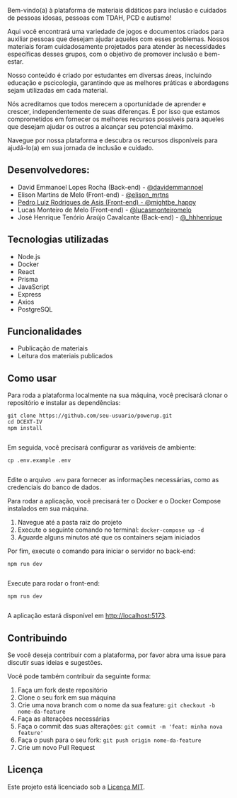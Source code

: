 <!DOCTYPE html>
<html>
<head>
  <meta charset="UTF-8">
</head>
<body>
  <p className='body' style={{ textAlign: "justify" }} >
        Bem-vindo(a) à plataforma de materiais didáticos para inclusão e cuidados de pessoas idosas, pessoas com TDAH, PCD e autismo!
        </p>
        <p className='body' style={{ textAlign: "justify" }}>
        Aqui você encontrará uma variedade de jogos e documentos criados para auxiliar pessoas que desejam ajudar aqueles com esses problemas. Nossos materiais foram cuidadosamente projetados para atender às necessidades específicas desses grupos, com o objetivo de promover inclusão e bem-estar.
        </p>
        <p className='body' style={{ textAlign: "justify" }}> 
        Nosso conteúdo é criado por estudantes em diversas áreas, incluindo educação e pscicologia, garantindo que as melhores práticas e abordagens sejam utilizadas em cada material.
        </p>
        <p className='body' style={{ textAlign: "justify" }}>
        Nós acreditamos que todos merecem a oportunidade de aprender e crescer, independentemente de suas diferenças. É por isso que estamos comprometidos em fornecer os melhores recursos possíveis para aqueles que desejam ajudar os outros a alcançar seu potencial máximo.
        </p>
        <p className='body' style={{ textAlign: "justify" }}>
        Navegue por nossa plataforma e descubra os recursos disponíveis para ajudá-lo(a) em sua jornada de inclusão e cuidado.
        </p>
  <h2>Desenvolvedores:</h2>
  <ul>
    <li>David Emmanoel Lopes Rocha (Back-end) - <a href="https://www.instagram.com/davidemmannoel/">@davidemmannoel</a></li>
    <li>Elison Martins de Melo (Front-end) - <a href="https://www.instagram.com/elison_mrtns/">@elison_mrtns
    <li>Pedro Luiz Rodrigues de Asis (Front-end) - <a href="https://www.instagram.com/mightbe_happy/">@mightbe_happy</a></li>
    <li>Lucas Monteiro de Melo (Front-end) - <a href="https://www.instagram.com/lucasmonteiromelo/">@lucasmonteiromelo</a></li>
    <li>José Henrique Tenório Araújo Cavalcante (Back-end) - <a href="https://www.instagram.com/_hhhenrique/">@_hhhenrique
    

</a></li>
  </ul>
  <h2>Tecnologias utilizadas</h2>
  <ul>
    <li>Node.js</li>
    <li>Docker</li>
    <li>React</li>
    <li>Prisma</li>
    <li>JavaScript</li>
    <li>Express</li>
    <li>Axios</li>
    <li>PostgreSQL</li>
  </ul>
  
  <h2>Funcionalidades</h2>
  <ul>
    <li>Publicação de materiais</li>
    <li>Leitura dos materiais publicados</li>
  </ul>
  
  <h2>Como usar</h2>
  <p>Para roda a plataforma localmente na sua máquina, você precisará clonar o repositório e instalar as dependências:</p>
  <pre><code>git clone https://github.com/seu-usuario/powerup.git
cd DCEXT-IV
npm install
  </code></pre>
  
  <p>Em seguida, você precisará configurar as variáveis de ambiente:</p>
  <pre><code>cp .env.example .env
  </code></pre>
  
  <p>Edite o arquivo <code>.env</code> para fornecer as informações necessárias, como as credenciais do banco de dados.</p>
  <p>Para rodar a aplicação, você precisará ter o Docker e o Docker Compose instalados em sua máquina.</p>
<ol>
  <li>Navegue até a pasta raiz do projeto</li>
  <li>Execute o seguinte comando no terminal: <code>docker-compose up -d</code></li>
  <li>Aguarde alguns minutos até que os containers sejam iniciados</li>
</ol>
  
  <p>Por fim, execute o comando para iniciar o servidor no back-end:</p>
  <pre><code>npm run dev
  </code></pre>
  <p>Execute para rodar o front-end:</p>
  <pre><code>npm run dev
  </code></pre>
  
  <p>A aplicação estará disponível em <a href="http://localhost:5173">http://localhost:5173</a>.</p>
  
  <h2>Contribuindo</h2>
  <p>Se você deseja contribuir com a plataforma, por favor abra uma issue para discutir suas ideias e sugestões.</p>
  <p>Você pode também contribuir da seguinte forma:</p>
  <ol>
  <li>Faça um fork deste repositório</li>
  <li>Clone o seu fork em sua máquina</li>
  <li>Crie uma nova branch com o nome da sua feature: <code>git checkout -b nome-da-feature</code></li>
  <li>Faça as alterações necessárias</li>
  <li>Faça o commit das suas alterações: <code>git commit -m 'feat: minha nova feature'</code></li>
  <li>Faça o push para o seu fork: <code>git push origin nome-da-feature</code></li>
  <li>Crie um novo Pull Request</li>
</ol>
  
  <h2>Licença</h2>
  <p>Este projeto está licenciado sob a <a href="LICENSE">Licença MIT</a>.</p>
</body>
</html>

